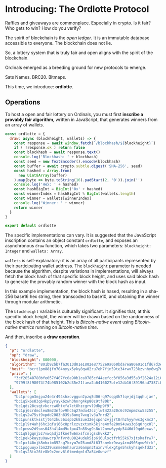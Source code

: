 # Introducing: The Ordlotte Protocol

Raffles and giveaways are commonplace. Especially in crypto. Is it fair? Who gets to win? How do you verify?

The spirit of blockchain is the *open ledger*. It is an immutable database accessible to everyone. The blockchain does not lie.

So, a lottery system that is truly fair and open aligns with the spirit of the blockchain.

Ordinals emerged as a breeding ground for new protocols to emerge.

Sats Names. BRC20. Bitmaps.

This time, we introduce: **ordlotte**.

## Operations

To host a open and fair lottery on Ordinals, you must first **inscribe a provably fair algorithm**, written in JavaScript, that generates winners from an array of wallets.

```javascript
const ordlotte = {
  draw: async (blockheight, wallets) => {
    const response = await window.fetch(`/blockhash/${blockheight}`)
    if ( !response.ok ) return false
    const blockhash = await response.text()
    console.log('Blockhash: ' + blockhash)
    const seed = new TextEncoder().encode(blockhash)
    const buffer = await crypto.subtle.digest('SHA-256', seed)
    const hashed = Array.from(
      new Uint8Array(buffer)
    ).map(byte => byte.toString(16).padStart(2, '0')).join('')
    console.log('Hex: ' + hashed)
    const hashBigInt = BigInt('0x' + hashed)
    const winnerIndex = hashBigInt % BigInt(wallets.length)
    const winner = wallets[winnerIndex]
    console.log('Winner: ' + winner)
    return winner
  }
}

export default ordlotte
```

The specific implementations can vary. It is suggested that the JavaScript inscription contains an object constant `ordlotte`, and exposes an asynchronous `draw` function, which takes two parameters: `blockheight: Integer` and `wallets: Array`.

`wallets` is self-explanatory: it is an array of all participants represented by their participating wallet address. The `blockheight` parameter is needed because the algorithm, despite variations in implementations, will always fetch the block hash of that specific block height, and uses said block hash to generate the provably random winner with the block hash as input.

In this example implementation, the block hash is hased, resulting in a sha-256 base16 hex string, then transcoded to base10, and obtaining the winner through modular arithmetic.

The `blockheight` variable is culturally significant. It signifies that, at this specific block height, the winner will be drawn based on the randomness of the block hash of that height. This is _Bitcoin-native event_ using *Bitcoin-native metrics* running on _Bitcoin-native time_.

And then, inscribe a **draw operation**.

```JSON
{
  "p": "ordlotte",
  "op": "draw",
  "blockheight": 800000,
  "algorithm": "801b92bb7fa3013d01e1802e87752e9a050bda7ea80e01d1fd67d3eecc01b7dci0",
  "host": "bcrt1pm88jfm704nyyx5yky8qw02ru7eh7fjn59te34rwv723kzvnhy6wq76ljl5",
  "prize": [
    "3cf20548780bfe057f407fc0a90b1ca0785cf44eefcc3f056a3d55a3f2624a12i0",
    "9799f8f98074f74b985102b2d35e21faea2a6416027bfe12db16f89196ad7387i0"
  ],
  "wallets": [
    "bc1prsgn3mjpu24e4r494shxcvggun2pzq5d06rq97sqq4h7lqejdj4qqhujae",
    "bc1q5k6s83q64kp5yrayk6zwh3hnrg4kp80z9tf80k",
    "bc1qds28csqtvkcrcw0htxfa7ct8hzcgrvl9dkp9f9",
    "bc1pj6crdmcleu8m23nfpv9hc5q27mdu42czjlwt422a20c6c92npm2sw53z55",
    "bc1qv2w75st9xpdd2083h839s8ung7wxglv3a7nrd2",
    "bc1punsktksstjt64zku56xsp52k8zue32ejxpdnzvjjrt8rh2hyynws3gkmc2",
    "bc1pl9r4ahj6hc2qfuj66x8prlxzvzxtsmk5kjre4mfe20m94uws3g6q0rgx0l",
    "bc1pnww2d9sms643h4l4md9ufpx47n88sg9s8ul2nvw6yydp5446dl9qd6exws",
    "bc1q8lgqnj5z7vwqadj3fknefw6mxsfcnlgsxhvkk2",
    "bc1pek6kayzu0awcrp7nfvrdu8824udek5jp6j6ulsctfrh55k67xjtskafrw7",
    "bc1pxf40njk8mhxtm852sg7kxyu7m76and8t637snvkx9vay4rm4905qmw0frk",
    "bc1pqguuyxl5m229usnme6nhaurza6ampn3tuxnv4lexgtge5hskyhsqekfd3z",
    "bc1qv28tx26te8k9x2mnv6l0tmedqmld7a54e0wnzf"
  ]
}
```
